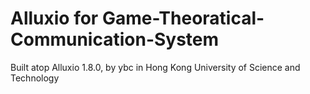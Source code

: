 Alluxio for Game-Theoratical-Communication-System
=======

Built atop Alluxio 1.8.0, by ybc in Hong Kong University of Science and Technology
